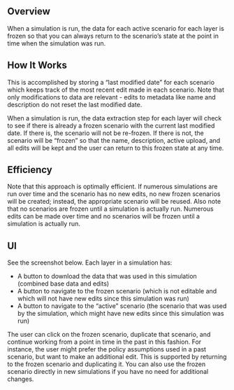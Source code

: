 ## Overview

When a simulation is run, the data for each active scenario for each layer is frozen so that you can always return to the scenario’s state at the point in time when the simulation was run.

## How It Works

This is accomplished by storing a “last modified date” for each scenario which keeps track of the most recent edit made in each scenario. Note that only modifications to data are relevant - edits to metadata like name and description do not reset the last modified date.

When a simulation is run, the data extraction step for each layer will check to see if there is already a frozen scenario with the current last modified date. If there is, the scenario will not be re-frozen. If there is not, the scenario will be “frozen” so that the name, description, active upload, and all edits will be kept and the user can return to this frozen state at any time.

## Efficiency

Note that this approach is optimally efficient. If numerous simulations are run over time and the scenario has no new edits, no new frozen scenarios will be created; instead, the appropriate scenario will be reused. Also note that no scenarios are frozen until a simulation is actually run. Numerous edits can be made over time and no scenarios will be frozen until a simulation is actually run.

## UI

See the screenshot below. Each layer in a simulation has:

* A button to download the data that was used in this simulation (combined base data and edits)
* A button to navigate to the frozen scenario (which is not editable and which will not have new edits since this simulation was run)
* A button to navigate to the “active” scenario (the scenario that was used by the simulation, which might have new edits since this simulation was run)

The user can click on the frozen scenario, duplicate that scenario, and continue working from a point in time in the past in this fashion. For instance, the user might prefer the policy assumptions used in a past scenario, but want to make an additional edit. This is supported by returning to the frozen scenario and duplicating it.  You can also use the frozen scenario directly in new simulations if you have no need for additional changes.
